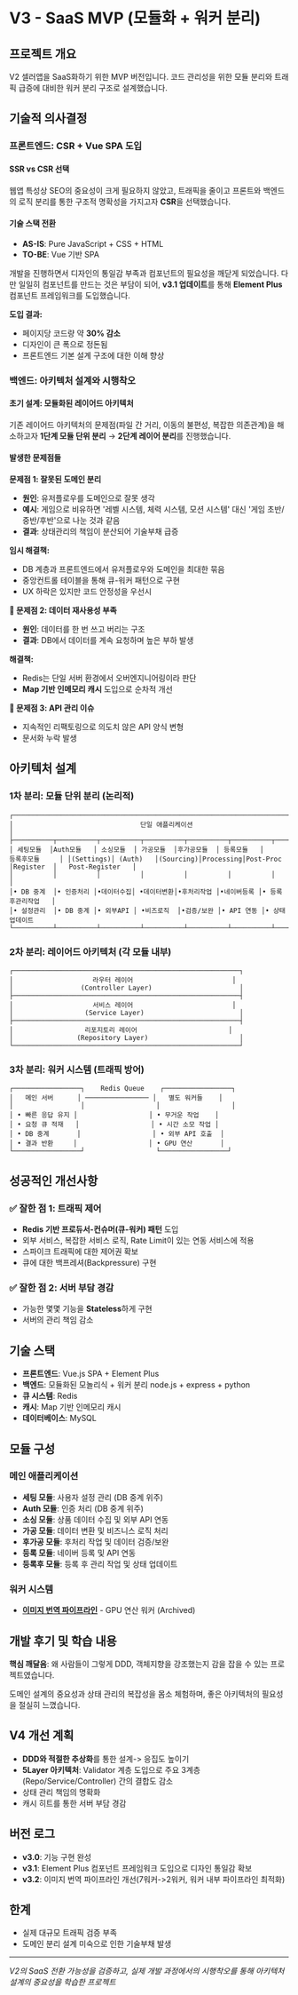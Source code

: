 # V3 - SaaS MVP (모듈화 + 워커 분리)

## 프로젝트 개요

V2 셀러앱을 SaaS화하기 위한 MVP 버전입니다. 코드 관리성을 위한 모듈 분리와 트래픽 급증에 대비한 워커 분리 구조로 설계했습니다.

## 기술적 의사결정

### 프론트엔드: CSR + Vue SPA 도입

#### SSR vs CSR 선택
웹앱 특성상 SEO의 중요성이 크게 필요하지 않았고, 트래픽을 줄이고 프론트와 백엔드의 로직 분리를 통한 구조적 명확성을 가지고자 **CSR**을 선택했습니다.

#### 기술 스택 전환
- **AS-IS**: Pure JavaScript + CSS + HTML
- **TO-BE**: Vue 기반 SPA

개발을 진행하면서 디자인의 통일감 부족과 컴포넌트의 필요성을 깨닫게 되었습니다. 다만 일일히 컴포넌트를 만드는 것은 부담이 되어, **v3.1 업데이트**를 통해 **Element Plus** 컴포넌트 프레임워크를 도입했습니다.

**도입 결과:**
- 페이지당 코드량 약 **30% 감소**
- 디자인이 큰 폭으로 정돈됨
- 프론트엔드 기본 설계 구조에 대한 이해 향상

### 백엔드: 아키텍처 설계와 시행착오

#### 초기 설계: 모듈화된 레이어드 아키텍처
기존 레이어드 아키텍처의 문제점(파일 간 거리, 이동의 불편성, 복잡한 의존관계)을 해소하고자 **1단계 모듈 단위 분리** → **2단계 레이어 분리**를 진행했습니다.

#### 발생한 문제점들

**문제점 1: 잘못된 도메인 분리**
- **원인**: 유저플로우를 도메인으로 잘못 생각
- **예시**: 게임으로 비유하면 '레벨 시스템, 체력 시스템, 모션 시스템' 대신 '게임 초반/중반/후반'으로 나눈 것과 같음
- **결과**: 상태관리의 책임이 분산되어 기술부채 급증

**임시 해결책:**
- DB 계층과 프론트엔드에서 유저플로우와 도메인을 최대한 묶음
- 중앙컨트롤 테이블을 통해 큐-워커 패턴으로 구현
- UX 하락은 있지만 코드 안정성을 우선시

**🚨 문제점 2: 데이터 재사용성 부족**
- **원인**: 데이터를 한 번 쓰고 버리는 구조
- **결과**: DB에서 데이터를 계속 요청하며 높은 부하 발생

**해결책:**
- Redis는 단일 서버 환경에서 오버엔지니어링이라 판단
- **Map 기반 인메모리 캐시** 도입으로 순차적 개선

**🚨 문제점 3: API 관리 이슈**
- 지속적인 리팩토링으로 의도치 않은 API 양식 변형
- 문서화 누락 발생

## 아키텍처 설계

### 1차 분리: 모듈 단위 분리 (논리적)
```
┌─────────────────────────────────────────────────────────────────────────────────────
│                                단일 애플리케이션                                       │ 
├──────────┬──────────┬──────────┬──────────┬──────────┬──────────┬───────────────────
│ 세팅모듈  │Auth모듈   │ 소싱모듈  │ 가공모듈  │후가공모듈  │ 등록모듈   │     등록후모듈     │ │(Settings)│ (Auth)   │(Sourcing)│Processing│Post-Proc │Register  │   Post-Register   │
│          │          │          │          │          │          │                   │
│• DB 중계  │• 인증처리 │•데이터수집│ •데이터변환│•후처리작업 │•네이버등록 │• 등록 후관리작업   │
│• 설정관리  │• DB 중계 │• 외부API │ •비즈로직  │•검증/보완 │• API 연동 │• 상태 업데이트        
└──────────┴──────────┴──────────┴──────────┴──────────┴──────────┴──────────────────────┘
```

### 2차 분리: 레이어드 아키텍처 (각 모듈 내부)
```
┌─────────────────────────────────────────────────────────┐
│                    라우터 레이어                         │
│                 (Controller Layer)                      │
├─────────────────────────────────────────────────────────┤
│                    서비스 레이어                         │
│                  (Service Layer)                        │
├─────────────────────────────────────────────────────────┤
│                  리포지토리 레이어                       │
│                (Repository Layer)                       │
└─────────────────────────────────────────────────────────┘
```

### 3차 분리: 워커 시스템 (트래픽 방어)
```
┌─────────────────┐    Redis Queue    ┌─────────────────┐
│   메인 서버      │ ──────────────── │   별도 워커들    │
│                 │                  │                  │
│ • 빠른 응답 유지 │                  │ • 무거운 작업    │
│ • 요청 큐 적재   │                  │ • 시간 소모 작업 │
│ • DB 중계       │                  │ • 외부 API 호출  │
│ • 결과 반환     │                  │ • GPU 연산       │
└─────────────────┘                  └─────────────────┘
```

## 성공적인 개선사항

### ✅ 잘한 점 1: 트래픽 제어
- **Redis 기반 프로듀서-컨슈머(큐-워커) 패턴** 도입
- 외부 서비스, 복잡한 서비스 로직, Rate Limit이 있는 연동 서비스에 적용
- 스파이크 트래픽에 대한 제어권 확보
- 큐에 대한 백프레셔(Backpressure) 구현

### ✅ 잘한 점 2: 서버 부담 경감
- 가능한 몇몇 기능을 **Stateless**하게 구현
- 서버의 관리 책임 감소

## 기술 스택

- **프론트엔드**: Vue.js SPA + Element Plus
- **백엔드**: 모듈화된 모놀리식 + 워커 분리 node.js + express + python 
- **큐 시스템**: Redis
- **캐시**: Map 기반 인메모리 캐시
- **데이터베이스**: MySQL


## 모듈 구성

### 메인 애플리케이션
- **세팅 모듈**: 사용자 설정 관리 (DB 중계 위주)
- **Auth 모듈**: 인증 처리 (DB 중계 위주)  
- **소싱 모듈**: 상품 데이터 수집 및 외부 API 연동
- **가공 모듈**: 데이터 변환 및 비즈니스 로직 처리
- **후가공 모듈**: 후처리 작업 및 데이터 검증/보완
- **등록 모듈**: 네이버 등록 및 API 연동
- **등록후 모듈**: 등록 후 관리 작업 및 상태 업데이트

### 워커 시스템
- [**이미지 번역 파이프라인**](../v3_image_translator/README.md) - GPU 연산 워커 (Archived)


## 개발 후기 및 학습 내용

**핵심 깨달음**: 왜 사람들이 그렇게 DDD, 객체지향을 강조했는지 감을 잡을 수 있는 프로젝트였습니다.

도메인 설계의 중요성과 상태 관리의 복잡성을 몸소 체험하며, 좋은 아키텍처의 필요성을 절실히 느꼈습니다.

## V4 개선 계획

- **DDD와 적절한 추상화**를 통한 설계-> 응집도 높이기
- **5Layer 아키텍처**: Validator 계층 도입으로 주요 3계층(Repo/Service/Controller) 간의 결합도 감소
- 상태 관리 책임의 명확화
- 캐시 히트를 통한 서버 부담 경감

## 버전 로그

- **v3.0**: 기능 구현 완성
- **v3.1**: Element Plus 컴포넌트 프레임워크 도입으로 디자인 통일감 확보
- **v3.2**: 이미지 번역 파이프라인 개선(7워커->2워커, 워커 내부 파이프라인 최적화)

## 한계

- 실제 대규모 트래픽 검증 부족
- 도메인 분리 설계 미숙으로 인한 기술부채 발생

---

*V2의 SaaS 전환 가능성을 검증하고, 실제 개발 과정에서의 시행착오를 통해 아키텍처 설계의 중요성을 학습한 프로젝트*
